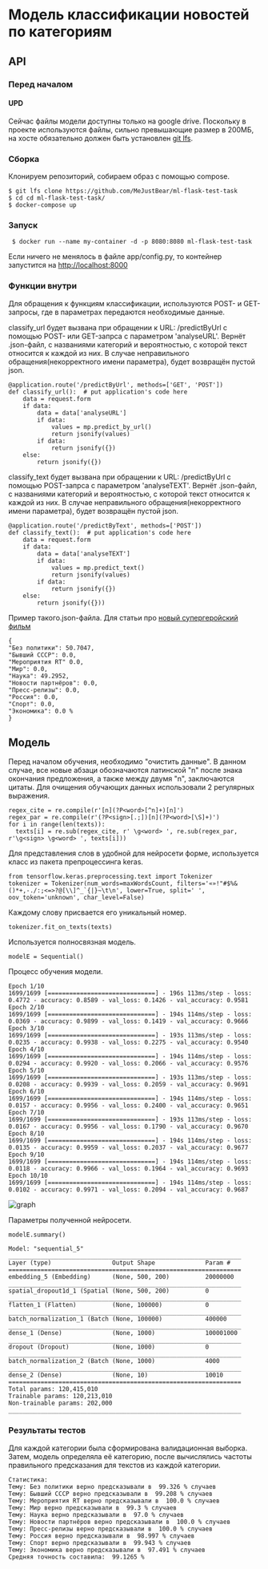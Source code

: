 # Модель классификации новостей по категориям

## API
### Перед началом
#### UPD
Сейчас файлы модели доступны только на google drive.
Поскольку в проекте используются файлы, сильно превышающие размер в 200МБ, на хосте обязательно должен быть установлен [git lfs](https://git-lfs.github.com/).

### Сборка
Клонируем репозиторий, собираем образ с помощью compose.

```
$ git lfs clone https://github.com/MeJustBear/ml-flask-test-task
$ cd cd ml-flask-test-task/
$ docker-compose up
```

### Запуск

```
 $ docker run --name my-container -d -p 8080:8080 ml-flask-test-task
```

Если ничего не менялось в файле app/config.py, то контейнер запустится на [http://localhost:8000](http://localhost:8000)

### Функции внутри
Для обращения к функциям классификации, используются POST- и GET-запросы, где в параметрах передаются необходимые данные.

classify_url будет вызвана при обращении к URL: /predictByUrl с помощью POST- или GET-запрса с параметром 'analyseURL'. Вернёт .json-файл, с названиями категорий и вероятностью, с которой текст относится к каждой из них. В случае неправильного обращения(некорректного имени параметра), будет возвращён пустой json.
```
@application.route('/predictByUrl', methods=['GET', 'POST'])
def classify_url():  # put application's code here
    data = request.form
    if data:
        data = data['analyseURL']
        if data:
            values = mp.predict_by_url()
            return jsonify(values)
        if data:
            return jsonify({})    
    else:
        return jsonify({})
```
classify_text будет вызвана при обращении к URL: /predictByUrl с помощью POST-запрса с параметром 'analyseTEXT'. Вернёт .json-файл, с названиями категорий и вероятностью, с которой текст относится к каждой из них. В случае неправильного обращения(некорректного имени параметра), будет возвращён пустой json.
```
@application.route('/predictByText', methods=['POST'])
def classify_text():  # put application's code here
    data = request.form
    if data:
        data = data['analyseTEXT']
        if data:
            values = mp.predict_text()
            return jsonify(values)
        if data:
            return jsonify({})    
    else:
        return jsonify({}))
```

Пример такого.json-файла. Для статьи про [новый супергеройский фильм](https://russian.rt.com/nopolitics/article/924183-vechnye-film-marvel)

```
{
"Без политики": 50.7047,
"Бывший СССР": 0.0,
"Мероприятия RT" 0.0,
"Мир": 0.0,
"Наука": 49.2952,
"Новости партнёров": 0.0,
"Пресс-релизы": 0.0,
"Россия": 0.0,
"Спорт": 0.0,
"Экономика": 0.0 %
}
```

## Модель
Перед началом обучения, необходимо "очистить данные". В данном случае, все новые абзаци обозначаются латинской "n" после знака окончания предложения, а также между двумя "n", заключаются цитаты.
Для очищения обучающих данных использовали 2 регулярных выражения.

```(python)
regex_cite = re.compile(r'[n](?P<word>[^n]+)[n]')
regex_par = re.compile(r'(?P<sign>[.;])[n](?P<word>[\S]+)')
for i in range(len(texts)):
  texts[i] = re.sub(regex_cite, r' \g<word> ', re.sub(regex_par, r'\g<sign> \g<word> ', texts[i]))
```

Для представления слов в удобной для нейросети форме, используется класс из пакета препроцессинга keras.

```(python)
from tensorflow.keras.preprocessing.text import Tokenizer
tokenizer = Tokenizer(num_words=maxWordsCount, filters='«»!"#$%&()*+,-./:;<=>?@[\\]^_`{|}~\t\n', lower=True, split=' ', oov_token='unknown', char_level=False)
```

Каждому слову присвается его уникальный номер.

```(python)
tokenizer.fit_on_texts(texts)
```

Используется полносвязная модель. 

```(python)
modelE = Sequential()
```

Процесс обучения модели.

```(python)
Epoch 1/10
1699/1699 [==============================] - 196s 113ms/step - loss: 0.4772 - accuracy: 0.8589 - val_loss: 0.1426 - val_accuracy: 0.9581
Epoch 2/10
1699/1699 [==============================] - 194s 114ms/step - loss: 0.0369 - accuracy: 0.9899 - val_loss: 0.1419 - val_accuracy: 0.9666
Epoch 3/10
1699/1699 [==============================] - 193s 113ms/step - loss: 0.0235 - accuracy: 0.9938 - val_loss: 0.2275 - val_accuracy: 0.9540
Epoch 4/10
1699/1699 [==============================] - 194s 114ms/step - loss: 0.0294 - accuracy: 0.9920 - val_loss: 0.2066 - val_accuracy: 0.9576
Epoch 5/10
1699/1699 [==============================] - 193s 113ms/step - loss: 0.0208 - accuracy: 0.9939 - val_loss: 0.2059 - val_accuracy: 0.9691
Epoch 6/10
1699/1699 [==============================] - 194s 114ms/step - loss: 0.0157 - accuracy: 0.9956 - val_loss: 0.2400 - val_accuracy: 0.9651
Epoch 7/10
1699/1699 [==============================] - 193s 113ms/step - loss: 0.0167 - accuracy: 0.9956 - val_loss: 0.1790 - val_accuracy: 0.9670
Epoch 8/10
1699/1699 [==============================] - 194s 114ms/step - loss: 0.0135 - accuracy: 0.9959 - val_loss: 0.2037 - val_accuracy: 0.9677
Epoch 9/10
1699/1699 [==============================] - 194s 114ms/step - loss: 0.0118 - accuracy: 0.9966 - val_loss: 0.1964 - val_accuracy: 0.9693
Epoch 10/10
1699/1699 [==============================] - 194s 114ms/step - loss: 0.0102 - accuracy: 0.9971 - val_loss: 0.2094 - val_accuracy: 0.9687
```

![graph](https://user-images.githubusercontent.com/47248368/141210154-684d5dda-d5fd-4700-88a3-98089de2471b.png)

Параметры полученной нейросети.

```(python)
modelE.summary()

Model: "sequential_5"
_________________________________________________________________
Layer (type)                 Output Shape              Param #   
=================================================================
embedding_5 (Embedding)      (None, 500, 200)          20000000  
_________________________________________________________________
spatial_dropout1d_1 (Spatial (None, 500, 200)          0         
_________________________________________________________________
flatten_1 (Flatten)          (None, 100000)            0         
_________________________________________________________________
batch_normalization_1 (Batch (None, 100000)            400000    
_________________________________________________________________
dense_1 (Dense)              (None, 1000)              100001000 
_________________________________________________________________
dropout (Dropout)            (None, 1000)              0         
_________________________________________________________________
batch_normalization_2 (Batch (None, 1000)              4000      
_________________________________________________________________
dense_2 (Dense)              (None, 10)                10010     
=================================================================
Total params: 120,415,010
Trainable params: 120,213,010
Non-trainable params: 202,000
_________________________________________________________________
```

### Результаты тестов

Для каждой категории была сформирована валидационная выборка. Затем, модель определяла её категорию, после вычислялись частоты правильного предсказания для текстов из каждой категории. 

```
Статистика: 
Тему: Без политики верно предсказывали в  99.326 % случаев
Тему: Бывший СССР верно предсказывали в  99.208 % случаев
Тему: Мероприятия RT верно предсказывали в  100.0 % случаев
Тему: Мир верно предсказывали в  99.3 % случаев
Тему: Наука верно предсказывали в  97.0 % случаев
Тему: Новости партнёров верно предсказывали в  100.0 % случаев
Тему: Пресс-релизы верно предсказывали в  100.0 % случаев
Тему: Россия верно предсказывали в  98.997 % случаев
Тему: Спорт верно предсказывали в  99.943 % случаев
Тему: Экономика верно предсказывали в  97.491 % случаев
Средняя точность составила:  99.1265 %
```
